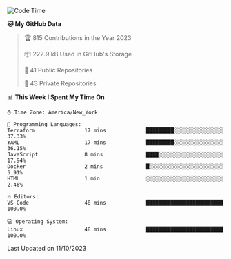 <!--START_SECTION:waka-->
![Code Time](http://img.shields.io/badge/Code%20Time-225%20hrs-blue)

**🐱 My GitHub Data** 

> 🏆 815 Contributions in the Year 2023
 > 
> 📦 222.9 kB Used in GitHub's Storage 
 > 
> 📜 41 Public Repositories 
 > 
> 🔑 43 Private Repositories  
 > 
📊 **This Week I Spent My Time On** 

```text
⌚︎ Time Zone: America/New_York

💬 Programming Languages: 
Terraform                17 mins             █████████░░░░░░░░░░░░░░░░   37.33% 
YAML                     17 mins             █████████░░░░░░░░░░░░░░░░   36.15% 
JavaScript               8 mins              ████░░░░░░░░░░░░░░░░░░░░░   17.94% 
Docker                   2 mins              █░░░░░░░░░░░░░░░░░░░░░░░░   5.91% 
HTML                     1 min               ░░░░░░░░░░░░░░░░░░░░░░░░░   2.46%

🔥 Editors: 
VS Code                  48 mins             █████████████████████████   100.0%

💻 Operating System: 
Linux                    48 mins             █████████████████████████   100.0%

```


 Last Updated on 11/10/2023
<!--END_SECTION:waka-->